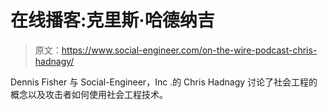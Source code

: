 # 在线播客:克里斯·哈德纳吉

> 原文：<https://www.social-engineer.com/on-the-wire-podcast-chris-hadnagy/>

Dennis Fisher 与 Social-Engineer，Inc .的 Chris Hadnagy 讨论了社会工程的概念以及攻击者如何使用社会工程技术。